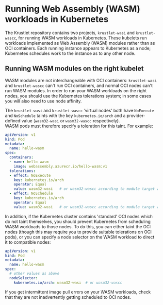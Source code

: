 # Running Web Assembly (WASM) workloads in Kubernetes

The Krustlet repository contains two projects, `krustlet-wasi` and
`krustlet-wascc`, for running WASM workloads in Kubernetes. These kubelets
run workloads implemented as Web Assembly (WASM) modules rather than
as OCI containers. Each running instance appears to Kubernetes as a
node; Kubernetes schedules work to the instance as to any other node.

## Running WASM modules on the right kubelet

WASM modules are not interchangeable with OCI containers: `krustlet-wasi`
and `krustlet-wascc` can't run OCI containers, and normal OCI nodes
can't run WASM modules. In order to run your WASM workloads on the right
nodes, you should use the Kubernetes tolerations system; in some cases you
will also need to use node affinity.

The `krustlet-wasi` and `krustlet-wascc` 'virtual nodes' both have
`NoExecute` and `NoSchedule` taints with the key `kubernetes.io/arch` and 
a provider-defined value (`wasm32-wasi` or `wasm32-wascc` respectively).  
WASM pods must therefore specify a toleration for this taint.  For example:

```yaml
apiVersion: v1
kind: Pod
metadata:
  name: hello-wasm
spec:
  containers:
  - name: hello-wasm
    image: webassembly.azurecr.io/hello-wasm:v1
  tolerations:
  - effect: NoExecute
    key: kubernetes.io/arch
    operator: Equal
    value: wasm32-wasi   # or wasm32-wascc according to module target arch
  - effect: NoSchedule
    key: kubernetes.io/arch
    operator: Equal
    value: wasm32-wasi   # or wasm32-wascc according to module target arch
```

In addition, if the Kubernetes cluster contains 'standard' OCI nodes which
do not taint themselves, you should prevent Kubernetes from scheduling
WASM workloads to those nodes.  To do this, you can either taint the OCI
nodes (though this may require you to provide suitable tolerations on
OCI pods), or you can specify a node selector on the WASM workload to
direct it to compatible nodes:

```yaml
apiVersion: v1
kind: Pod
metadata:
  name: hello-wasm
spec:
  # other values as above
  nodeSelector:
    kubernetes.io/arch: wasm32-wasi  # or wasm32-wascc
```

If you get intermittent image pull errors on your WASM workloads, check
that they are not inadvertently getting scheduled to OCI nodes.
